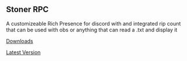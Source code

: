 ## Stoner RPC
A customizeable Rich Presence for discord with and integrated rip count that can be used with obs or anything that can read a .txt and display it

[Downloads](https://github.com/xanzinfl/Projects/DISCORD-RPC/StonerRPC/dist)

[Latest Version](https://github.com/xanzinfl/Projects/DISCORD-RPC/StonerRPC/dist/StonerRPC%20Setup%201.1.2.exe)